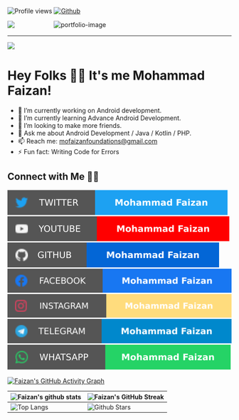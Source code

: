 ![Profile views](https://gpvc.arturio.dev/mofaizanfdns)
[![Github](https://img.shields.io/github/followers/mofaizanfdns?label=Follow&style=social)](https://github.com/mofaizanfdns)

<a href="https://www.instagram.com/mofaizanfdns/" target="_blank"><img src="https://github.com/bertamatu/bertamatu/blob/master/bertamatu500.gif" align="right" alt="portfolio-image" width="400" height="auto"></a>
<a href="https://www.linkedin.com/in/mofaizanfdns/" target="_blank"><img src="https://img.icons8.com/color/96/000000/linkedin-2.png"/></a>
<hr>
<a href="https://bertamatu.netlify.app/" target="_blank"><img src="https://img.icons8.com/fluent/96/000000/portfolio.png"/></a>

# Hey Folks 👋🏻 It's me Mohammad Faizan!

- 🔭 I’m currently working on Android development.
- 🌱 I’m currently learning Advance Android Development.
- 👯 I’m looking to make more friends.
- 💬 Ask me about Android Development / Java / Kotlin / PHP.
- 📫 Reach me: mofaizanfoundations@gmail.com
- ⚡ Fun fact: Writing Code for Errors
<!-- 
 ## :movie_camera: Recent YouTube Playlist
 - [Android tutorials 2021](https://www.youtube.com/watch?v=y7YINW2mGxw&list=PL6Rs84MkNq7l4Zc1nQWET9-BFSc7Mnwqb)
 - [WhatsApp Sticker App](https://www.youtube.com/watch?v=dim8m_v1ogM)
 - [College App with Admin App](https://www.youtube.com/watch?v=Ui__yxgrRwQ&list=PL6Rs84MkNq7kjE71tV3iDQdqO7fspmoNN)
 - [Wallpaper App with Admob](https://www.youtube.com/watch?v=9m_yrGeWXbE&list=PL6Rs84MkNq7kDI9aKVqJUctHrOvKH3ptc)
 - [Programming Tips](https://www.youtube.com/watch?v=CsOnqUf37wE&list=PL6Rs84MkNq7mha_nivzq766HLtz4X2W5I)
 - [Quotes App](https://www.youtube.com/watch?v=v9AayYoJTMk&list=PL6Rs84MkNq7kj-tXn9XrJYnQnVSOojkaL)
 - [Book App](https://www.youtube.com/watch?v=fxG8wI_yWb8&list=PL6Rs84MkNq7nEhFCy7XfT7XbmA5_KTqeR)
 - [Firebase Authentication](https://www.youtube.com/watch?v=BsfzDUOx958) <br/>
 [More Playlist...](https://www.youtube.com/c/PapayaCoders/playlists) -->

## Connect with Me 🤝🏻

[![Twitter](https://raw.githubusercontent.com/mofaizanfdns/mofaizanfdns/main/assets/tw.svg)](https://twitter.com/mofaizanfdns)
[![YouTube](https://raw.githubusercontent.com/mofaizanfdns/mofaizanfdns/main/assets/yt.svg)](https://www.youtube.com/channel/UCnNNY0q1eYPCzJlE-hhjS5Q/channels) 
[![GitHub](https://raw.githubusercontent.com/mofaizanfdns/mofaizanfdns/main/assets/gh.svg)](https://github.com/mofaizanfdns)
[![Facebook](https://raw.githubusercontent.com/mofaizanfdns/mofaizanfdns/main/assets/fb.svg)](https://www.facebook.com/mofaizanfdns)
[![Instagram](https://raw.githubusercontent.com/mofaizanfdns/mofaizanfdns/main/assets/ig.svg)](https://instagram.com/mofaizanfdns/)
[![Telegram](https://raw.githubusercontent.com/mofaizanfdns/mofaizanfdns/main/assets/tg.svg)](https://t.me/mofaizanfdns)
[![WhatsApp](https://raw.githubusercontent.com/mofaizanfdns/mofaizanfdns/main/assets/wa.svg)](https://wa.me/+916005131341)

[![Faizan's GitHub Activity Graph](https://activity-graph.herokuapp.com/graph?username=mofaizanfdns&theme=tokyonight)](https://git.io/praveenscience)

| ![Faizan's github stats](https://github-readme-stats.vercel.app/api?username=mofaizanfdns&show_icons=true&theme=tokyonight) | ![Faizan's GitHub Streak](https://github-readme-streak-stats.herokuapp.com/?user=mofaizanfdns&theme=tokyonight) |
| --- | --- |
| ![Top Langs](https://github-readme-stats.vercel.app/api/top-langs/?username=mofaizanfdns&theme=tokyonight) | ![Github Stars](https://github-readme-stats.vercel.app/api?username=mofaizanfdns&show_icons=true&locale=en&count_private=true&hide_rank=true&custom_title=My%20GitHub%20Stats&disable_animations=true&theme=tokyonight) |
